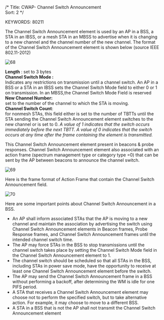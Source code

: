 /*
 Title: CWAP- Channel Switch Announcement  
 Sort: 2
 */
 
KEYWORDS: 80211

The Channel Switch Announcement element is used by an AP in a BSS, a STA in an IBSS, or a mesh STA in an MBSS to advertise when it is changing to a new channel and the channel number of the new channel. The format of the Channel Switch Announcement element is shown below (source IEEE 802.11-2012)  

![68](%image_url%/2016/2016020168.png)

**Length** : set to 3 bytes  
**Channel Switch Mode :**  
Indicates any restrictions on transmission until a channel switch. An AP in a
BSS or a STA in an IBSS sets the Channel Switch Mode field to either 0 or 1 on transmission. In an MBSS,the Channel Switch Mode Field is reserved  
**New Channel Number:**  
set to the number of the channel to which the STA is moving.  
**Channel Switch Count**:  
for nonmesh STAs, this  field either is set to the number of TBTTs until the STA sending the Channel Switch Announcement element switches to the new channel or is set to 0. *A value of 1 indicates that the switch occurs immediately before the next TBTT. A value of 0 indicates that the switch occurs at any time after the frame containing the element is transmitted.*  

This Channel Switch Announcement element present in beacons & probe responses. Channel Switch Announcement element also associated with an action frame (spectrum management type or category type =0) that can be sent by the AP between beacons to announce the channel switch.  

![69](%image_url%/2016/2016020169.png)

Here is the frame format of Action Frame that contain the Channel Switch Announcement field.  

![70](%image_url%/2016/2016020170.png)

Here are some important points about Channel Switch Announcement in a BSS.  
- An AP shall inform associated STAs that the AP is moving to a new channel and maintain the association by advertising the switch using Channel Switch Announcement elements in Beacon frames, Probe Response frames, and Channel Switch Announcement frames until the intended channel switch time.  
- The AP may force STAs in the BSS to stop transmissions until the channel switch takes place by setting the Channel Switch Mode field in the Channel Switch Announcement element to 1.  
- The channel switch should be scheduled so that all STAs in the BSS, including STAs in power save mode, have the opportunity to receive at least one Channel Switch Announcement element before the switch.  
- The AP may send the Channel Switch Announcement frame in a BSS without performing a backoff, after determining the WM is idle for one PIFS period.  
- A STA that receives a Channel Switch Announcement element may choose not to perform the specified switch, but to take alternative action. For example, it may choose to move to a different BSS.  
- A STA in a BSS that is not the AP shall not transmit the Channel Switch Announcement element  

